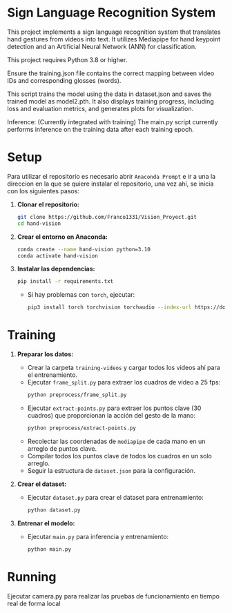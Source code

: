 # Sign Language Recognition System 
This project implements a sign language recognition system that translates hand gestures from videos into text. It utilizes Mediapipe for hand keypoint detection and an Artificial Neural Network (ANN) for classification.

This project requires Python 3.8 or higher.

Ensure the training.json file contains the correct mapping between video IDs and corresponding glosses (words).

This script trains the model using the data in dataset.json and saves the trained model as model2.pth. It also displays training progress, including loss and evaluation metrics, and generates plots for visualization.

Inference: (Currently integrated with training) The main.py script currently performs inference on the training data after each training epoch.
# Setup

Para utilizar el repositorio es necesario abrir `Anaconda Prompt` e ir a una la direccion en la que se quiere instalar el repositorio, una vez ahí, se inicia con los siguientes pasos:

1. **Clonar el repositorio:**
   ```bash
   git clone https://github.com/Franco1331/Vision_Proyect.git
   cd hand-vision
   ```

2. **Crear el entorno en Anaconda:**
   ```bash
   conda create --name hand-vision python=3.10
   conda activate hand-vision
   ```

3. **Instalar las dependencias:**
   ```bash
   pip install -r requirements.txt
   ```

   - Si hay problemas con `torch`, ejecutar:
     ```bash
     pip3 install torch torchvision torchaudio --index-url https://download.pytorch.org/whl/cu124
     ```

# Training

1. **Preparar los datos:**
   - Crear la carpeta `training-videos` y cargar todos los videos ahí para el entrenamiento.
   - Ejecutar `frame_split.py` para extraer los cuadros de video a 25 fps:
     ```bash
     python preprocess/frame_split.py
     ```
   - Ejecutar `extract-points.py` para extraer los puntos clave (30 cuadros) que proporcionan la acción del gesto de la mano:
     ```bash
     python preprocess/extract-points.py
     ```
   - Recolectar las coordenadas de `mediapipe` de cada mano en un arreglo de puntos clave.
   - Compilar todos los puntos clave de todos los cuadros en un solo arreglo.
   - Seguir la estructura de `dataset.json` para la configuración.

3. **Crear el dataset:**
   - Ejecutar `dataset.py` para crear el dataset para entrenamiento:
     ```bash
     python dataset.py
     ```

3. **Entrenar el modelo:**
   - Ejecutar `main.py` para inferencia y entrenamiento:
     ```bash
     python main.py
     ```

# Running

Ejecutar camera.py para realizar las pruebas de funcionamiento en tiempo real de forma local
